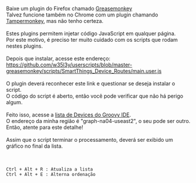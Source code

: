 Baixe um plugin do Firefox chamado [Greasemonkey](https://addons.mozilla.org/pt-BR/firefox/addon/greasemonkey/)<br />
Talvez funcione também no Chrome com um plugin chamando [Tampermonkey](https://addons.mozilla.org/pt-BR/firefox/addon/tampermonkey/), mas não tenho certeza.<br />
<br />
Estes plugins permitem injetar código JavaScript em qualquer página.<br />
Por este motivo, é preciso ter muito cuidado com os scripts que rodam nestes plugins.<br />
<br />
Depois que instalar, acesse este endereço:<br />
https://github.com/w35l3y/userscripts/blob/master-greasemonkey/scripts/SmartThings_Device_Routes/main.user.js<br />
<br />
O plugin deverá reconhecer este link e questionar se deseja instalar o script.<br />
O código do script é aberto, então você pode verificar que não há perigo algum.<br />
<br />
Feito isso, acesse a [lista de Devices do Groovy IDE](https://graph-na04-useast2.api.smartthings.com/device/list).<br />
O endereço da minha região é "graph-na04-useast2", o seu pode ser outro. Então, atente para este detalhe!<br />
<br />
Assim que o script terminar o processamento, deverá ser exibido um gráfico no final da lista.<br />
<br />
<br />
```
Ctrl + Alt + R : Atualiza a lista
Ctrl + Alt + E : Alterna ordenação
```
